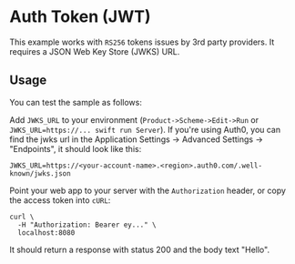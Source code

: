 # Auth Token (JWT)

This example works with `RS256` tokens issues by 3rd party providers. It
requires a JSON Web Key Store (JWKS) URL.

## Usage

You can test the sample as follows:

Add `JWKS_URL` to your environment (`Product->Scheme->Edit->Run` or
`JWKS_URL=https://... swift run Server`). If you're using Auth0, you can find
the jwks url in the Application Settings -> Advanced Settings -> "Endpoints", it
should look like this:

```
JWKS_URL=https://<your-account-name>.<region>.auth0.com/.well-known/jwks.json
```

Point your web app to your server with the `Authorization` header, or copy the
access token into `cURL`:

```
curl \
  -H "Authorization: Bearer ey..." \
  localhost:8080
```

It should return a response with status 200 and the body text "Hello".
